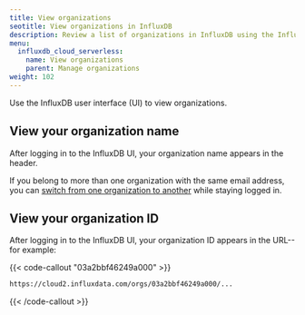 ```yaml
---
title: View organizations
seotitle: View organizations in InfluxDB
description: Review a list of organizations in InfluxDB using the InfluxDB UI.
menu:
  influxdb_cloud_serverless:
    name: View organizations
    parent: Manage organizations
weight: 102
---
```


Use the InfluxDB user interface (UI) to view organizations.

## View your organization name

After logging in to the InfluxDB UI, your organization name appears in the header.

If you belong to more than one organization with the same email address, you can [switch from one organization to another](/influxdb/cloud-serverless/admin/organizations/switch-org/) while staying logged in.

## View your organization ID

After logging in to the InfluxDB UI, your organization ID appears in the URL--for example:

{{< code-callout "03a2bbf46249a000" >}}
```sh
https://cloud2.influxdata.com/orgs/03a2bbf46249a000/...
```
{{< /code-callout >}}
